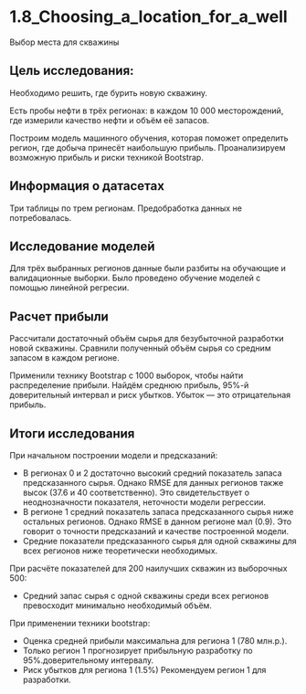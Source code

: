 # 1.8_Choosing_a_location_for_a_well
Выбор места для скважины

## Цель исследования:
Необходимо решить, где бурить новую скважину.

Есть пробы нефти в трёх регионах: в каждом 10 000 месторождений, где измерили качество нефти и объём её запасов.

Построим модель машинного обучения, которая поможет определить регион, где добыча принесёт наибольшую прибыль. Проанализируем возможную прибыль и риски техникой Bootstrap.

## Информация о датасетах
Три таблицы по трем регионам. Предобработка данных не потребовалась.

## Исследование моделей
Для трёх выбранных регионов данные были разбиты на обучающие и валидационные выборки. Было проведено обучение моделей с помощью линейной регресии. 

## Расчет прибыли
Рассчитали достаточный объём сырья для безубыточной разработки новой скважины.
Сравнили полученный объём сырья со средним запасом в каждом регионе.

Применили технику Bootstrap с 1000 выборок, чтобы найти распределение прибыли. Найдём среднюю прибыль, 95%-й доверительный интервал и риск убытков. Убыток — это отрицательная прибыль.

## Итоги исследования
 При начальном построении модели и предсказаний:
   - В регионах 0 и 2 достаточно высокий средний показатель запаса предсказанного сырья. Однако RMSE для данных регионов также высок (37.6 и 40 соответственно). Это свидетельствует о неоднозначности показателя, неточности модели регрессии.
   - В регионе 1 средний показатель запаса предсказанного сырья ниже остальных регионов. Однако RMSE в данном регионе мал (0.9). Это говорит о точности предсказаний и качестве построенной модели.
   - Средние показатели предсказанного сырья для одной скважины для всех регионов ниже теоретически необходимых.

При расчёте показателей для 200 наилучших скважин из выборочных 500:
   - Средний запас сырья с одной скважины среди всех регионов превосходит минимально необходимый объём.

При применении техники bootstrap:
   - Оценка средней прибыли максимальна для региона 1 (780 млн.р.).
   - Только регион 1 прогнозирует прибыльную разработку по 95%.доверительному интервалу.
   - Риск убытков для региона 1 (1.5%) Рекомендуем регион 1 для разработки.

